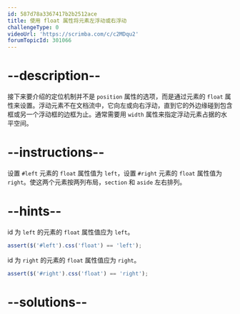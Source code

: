 ```yaml
---
id: 587d78a3367417b2b2512ace
title: 使用 float 属性将元素左浮动或右浮动
challengeType: 0
videoUrl: 'https://scrimba.com/c/c2MDqu2'
forumTopicId: 301066
---
```


# --description--

接下来要介绍的定位机制并不是 `position` 属性的选项，而是通过元素的 `float` 属性来设置。浮动元素不在文档流中，它向左或向右浮动，直到它的外边缘碰到包含框或另一个浮动框的边框为止。通常需要用 `width` 属性来指定浮动元素占据的水平空间。

# --instructions--

设置 `#left` 元素的 `float` 属性值为 `left`，设置 `#right` 元素的 `float` 属性值为 `right`。使这两个元素按两列布局，`section` 和 `aside` 左右排列。

# --hints--

id 为 `left` 的元素的 `float` 属性值应为 `left`。

```js
assert($('#left').css('float') == 'left');
```

id 为 `right` 的元素的 `float` 属性值应为 `right`。

```js
assert($('#right').css('float') == 'right');
```

# --solutions--

